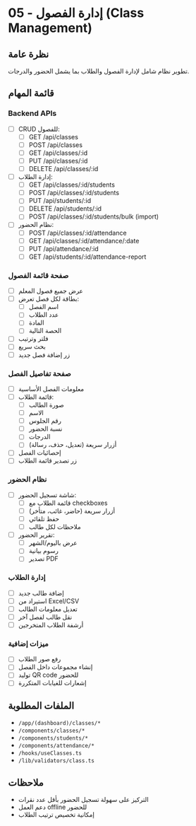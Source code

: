 # 05 - إدارة الفصول (Class Management)

## نظرة عامة
تطوير نظام شامل لإدارة الفصول والطلاب بما يشمل الحضور والدرجات.

## قائمة المهام

### Backend APIs
- [ ] CRUD للفصول:
  - [ ] GET /api/classes
  - [ ] POST /api/classes
  - [ ] GET /api/classes/:id
  - [ ] PUT /api/classes/:id
  - [ ] DELETE /api/classes/:id
- [ ] إدارة الطلاب:
  - [ ] GET /api/classes/:id/students
  - [ ] POST /api/classes/:id/students
  - [ ] PUT /api/students/:id
  - [ ] DELETE /api/students/:id
  - [ ] POST /api/classes/:id/students/bulk (import)
- [ ] نظام الحضور:
  - [ ] POST /api/classes/:id/attendance
  - [ ] GET /api/classes/:id/attendance/:date
  - [ ] PUT /api/attendance/:id
  - [ ] GET /api/students/:id/attendance-report

### صفحة قائمة الفصول
- [ ] عرض جميع فصول المعلم
- [ ] بطاقة لكل فصل تعرض:
  - [ ] اسم الفصل
  - [ ] عدد الطلاب
  - [ ] المادة
  - [ ] الحصة التالية
- [ ] فلتر وترتيب
- [ ] بحث سريع
- [ ] زر إضافة فصل جديد

### صفحة تفاصيل الفصل
- [ ] معلومات الفصل الأساسية
- [ ] قائمة الطلاب:
  - [ ] صورة الطالب
  - [ ] الاسم
  - [ ] رقم الجلوس
  - [ ] نسبة الحضور
  - [ ] الدرجات
  - [ ] أزرار سريعة (تعديل، حذف، رسالة)
- [ ] إحصائيات الفصل
- [ ] زر تصدير قائمة الطلاب

### نظام الحضور
- [ ] شاشة تسجيل الحضور:
  - [ ] قائمة الطلاب مع checkboxes
  - [ ] أزرار سريعة (حاضر، غائب، متأخر)
  - [ ] حفظ تلقائي
  - [ ] ملاحظات لكل طالب
- [ ] تقرير الحضور:
  - [ ] عرض باليوم/الشهر
  - [ ] رسوم بيانية
  - [ ] تصدير PDF

### إدارة الطلاب
- [ ] إضافة طالب جديد
- [ ] استيراد من Excel/CSV
- [ ] تعديل معلومات الطالب
- [ ] نقل طالب لفصل آخر
- [ ] أرشفة الطلاب المتخرجين

### ميزات إضافية
- [ ] رفع صور الطلاب
- [ ] إنشاء مجموعات داخل الفصل
- [ ] توليد QR code للحضور
- [ ] إشعارات للغيابات المتكررة

## الملفات المطلوبة
- `/app/(dashboard)/classes/*`
- `/components/classes/*`
- `/components/students/*`
- `/components/attendance/*`
- `/hooks/useClasses.ts`
- `/lib/validators/class.ts`

## ملاحظات
- التركيز على سهولة تسجيل الحضور بأقل عدد نقرات
- دعم العمل offline للحضور
- إمكانية تخصيص ترتيب الطلاب